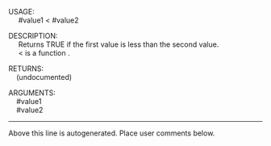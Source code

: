 USAGE:  
&nbsp;&nbsp;&nbsp;&nbsp;&nbsp;#value1&nbsp;&lt;&nbsp;#value2  
  
DESCRIPTION:  
&nbsp;&nbsp;&nbsp;&nbsp;&nbsp;Returns&nbsp;TRUE&nbsp;if&nbsp;the&nbsp;first&nbsp;value&nbsp;is&nbsp;less&nbsp;than&nbsp;the&nbsp;second&nbsp;value.  
&nbsp;&nbsp;&nbsp;&nbsp;&nbsp;&lt;&nbsp;is&nbsp;a&nbsp;function&nbsp;.  
  
RETURNS:  
&nbsp;&nbsp;&nbsp;&nbsp;(undocumented)  
  
ARGUMENTS:  
&nbsp;&nbsp;&nbsp;&nbsp;#value1  
&nbsp;&nbsp;&nbsp;&nbsp;#value2  
___
Above this line is autogenerated. Place user comments below.
